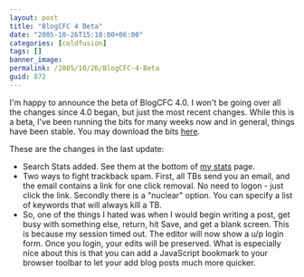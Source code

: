 ```yaml
---
layout: post
title: "BlogCFC 4 Beta"
date: "2005-10-26T15:10:00+06:00"
categories: [coldfusion]
tags: []
banner_image: 
permalink: /2005/10/26/BlogCFC-4-Beta
guid: 872
---
```


I'm happy to announce the beta of BlogCFC 4.0. I won't be going over all the changes since 4.0 began, but just the most recent changes. While this is a beta, I've been running the bits for many weeks now and in general, things have been stable. You may download the bits <a href="http://ray.camdenfamily.com/downloads/blogbeta.zip">here</a>.

These are the changes in the last update:

<ul>
<li>Search Stats added. See them at the bottom of <a href="http://ray.camdenfamily.com/stats.cfm">my stats</a> page.
<li>Two ways to fight trackback spam. First, all TBs send you an email, and the email contains a link for one click removal. No need to logon - just click the link. Secondly there is a "nuclear" option. You can specify a list of keywords that will always kill a TB.
<li>So, one of the things I hated was when I would begin writing a post, get busy with something else, return, hit Save, and get a blank screen. This is because my session timed out. The editor will now show a u/p login form. Once you login, your edits will be preserved. What is especially nice about this is that you can add a JavaScript bookmark to your browser toolbar to let your add blog posts much more quicker.
</ul>